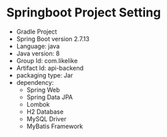 # Springboot Project Setting
- Gradle Project
- Spring Boot version 2.7.13
- Language: java
- Java version: 8
- Group Id: com.likelike
- Artifact Id: api-backend
- packaging type: Jar
- dependency:
  - Spring Web
  - Spring Data JPA
  - Lombok
  - H2 Database
  - MySQL Driver
  - MyBatis Framework
  
